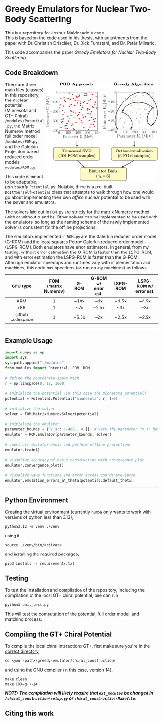 # Greedy Emulators for Nuclear Two-Body Scattering

This is a repository for Joshua Maldonado's code. <br> This is based on the code used in his thesis, with adjustments from the paper with Dr. Christian Drischler, Dr. Dick Furnstahl, and Dr. Petár Mlinaríc.

This code accompanies the paper _Greedy Emulators for Nuclear Two-Body Scattering_.

## Code Breakdown

<img align="right" width="370" src="/markdown_figures/greedy-vs-POD.jpg">

There are three main files (classes) in this repository, the nuclear potential (Minnesota and GT+ Chiral) `/modules/Potential.py`, the Matrix Numerov method full order model `/modules/FOM.py`, and the Galerkin Projection based reduced order models `modules/ROM.py`.

This code is meant to be adaptable, _particularly_ `Potential.py`. Notably, there is a pre-built `DoItYourselfPotential` class that attempts to walk through how one would go about implementing their own _affine_ nuclear potential to be used with the solver and emulators.

The solvers laid out in `FOM.py` are strictly for the matrix Numerov method (with or without $a$ and $b$). Other solvers can be implemented to be used with the emulators, so long as the naming scheme of the newly implemented solver is consistent for the offline projections.

The emulators implemented in `ROM.py` are the Galerkin reduced order model (G-ROM) and the least-squares Petrov Galerkin reduced order model (LSPG-ROM). Both emulators have error estimators. In general, from my testing, without error estimation the G-ROM is faster than the LSPG-ROM, and with error estimation the LSPG-ROM is faster than the G-ROM. Although emulator speedups and runtimes vary with implementation and machines, this code has speedups (as run on _my_ machines) as follows:

|     CPU type     | FOM <br>(matrix Numerov) | G-ROM <br>| G-ROM w/ <br> error est. | LSPG-ROM <br>| LSPG-ROM w/ <br> error est. |
|:----------------:|:------------------------:|:---------:|:------------------------:|:------------:|:---------------------------:|
|        ARM       |              1           |    ~10x   |            ~4x           |     ~4.5x    |             ~4.5x           |
|        x86       |              1           |    ~7x    |           ~2.5x          |      ~3x     |              ~3x            |
| github codespace |              1           |   ~5.5x   |            ~2x           |     ~2.5x    |             ~2.5x           |


---
## Example Usage
```python
import numpy as np
import sys
sys.path.append("./modules")
from modules import Potential, FOM, ROM

# define the coordinate-space mesh
r = np.linspace(0, 12, 1000)

# initialize the potential (in this case the minnesota potential)
potential = Potential.Potential("minnesota", r, l=0)

# initialize the solver
solver = FOM.MatrixNumerovSolver(potential)

# initialize the emulator 
parameter_bounds = {"V_s": [-400., 0.]}  # Vary the parameter "V_s" between -400 MeV and 0 MeV
emulator = ROM.Emulator(parameter_bounds, solver)

# construct emulator basis and perform offline projections
emulator.train()

# visualize accuracy of basis construction with convergence plot
emulator.convergence_plot()

# visualize wave functions and error across coordinate-space
emulator.emulation_errors_at_theta(potential.default_theta)
```



---

## Python Environment

Creating the virtual environment (currently `numba` only wants to work with versions of python less than 3.13),

``` shell
python3.12 -m venv ./venv
```

using it,

```shell
source ./venv/bin/activate
```

and installing the required packages,

```shell
pip3 install -r requirements.txt
```

## Testing 
To test the installation and compilation of the repository, including the compilation of the local GT+ chiral potential, one can run
```shell
python3 unit_test.py
```

This will test the computation of the potential, full order model, and matching process.


## Compiling the GT+ Chiral Potential

To compile the local chiral interactions GT+, first make sure you're in the [correct directory](https://github.com/Ub3rJosh/greedy-emulator/tree/main/chiral_construction),

``` shell
cd <your-path>/greedy-emulator/chiral_construction/
```

and using the GNU compiler (in this case, version 14),

``` shell
make clean
make CXX=g++-14
```

***NOTE: The compilation will _likely_ require that `ext_modules` be changed in `/chiral_construction/setup.py` or `chiral_construction/Makefile`***.

<!--
For compiling things that give the error: `m2 (mach-o file, but is an incompatible architecture (have 'x86_64', need 'arm64'))` (at least for the purposes of looking at the [BUQEYE eigenvector continuation repo](https://github.com/buqeye/eigenvector-continuation) use these commands: \* `export LDFLAGS="-framework Accelerate"` \* `export NPY_DISTUTILS_APPEND_FLAGS=1` And then compile as mentioned in the BUQEYE repository but without the `-lliblapack` linker flag. This works only on MacOS computers.
-->

## Citing this work
```bibtex

```
